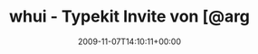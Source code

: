 ---
retweeted: false
source: <a href="http://twitter.com" rel="nofollow">Twitter Web Client</a>
entities:
  hashtags: []
  symbols: []
  user_mentions:
  - name: Florian Gilcher (@skade@hachyderm.io)
    screen_name: Argorak
    indices:
    - '26'
    - '34'
    id_str: '27227212'
    id: '27227212'
  urls: []
display_text_range:
- '0'
- '41'
favorite_count: '0'
id_str: '5506575608'
truncated: false
retweet_count: '0'
id: '5506575608'
created_at: Sat Nov 07 14:10:11 +0000 2009
favorited: false
full_text: whui - Typekit Invite von [@argorak](https://twitter.com/argorak). neat!
lang: fr
tags:
- pesos:twitter
date: '2009-11-07T14:10:11+00:00'
src: https://twitter.com/bascht/status/5506575608
original_url: https://twitter.com/bascht/status/5506575608
type: twitter_tweet
text: whui - Typekit Invite von [@argorak](https://twitter.com/argorak). neat!
title: whui - Typekit Invite von [@arg

---